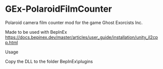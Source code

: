 # GEx-PolaroidFilmCounter
Polaroid camera film counter mod for the game Ghost Exorcists Inc.

Made to be used with BepInEx
https://docs.bepinex.dev/master/articles/user_guide/installation/unity_il2cpp.html

Usage

Copy the DLL to the folder BepInEx\plugins